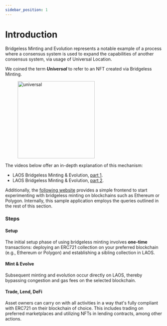 ```yaml
---
sidebar_position: 1
---
```

# Introduction

Bridgeless Minting and Evolution represents a notable example of a process where a consensus system is used to expand the capabilities of another consensus system, via usage of Universal Location.

We coined the term _**Universal**_ to refer to an NFT created via Bridgeless Minting.

<figure style={{ display: "flex", flexDirection: "column", alignItems: "center", textAlign: "center", margin: "auto" }}>
  <img src="/img/universal.avif" alt="universal" width="247" />
  <figcaption></figcaption>
</figure>



The videos below offer an in-depth explanation of this mechanism:

* LAOS Bridgeless Minting & Evolution, [part 1](https://www.youtube.com/watch?v=UU63SU6s0sY).
* LAOS Bridgeless Minting & Evolution, [part 2](https://www.youtube.com/watch?v=yDoEp7mFlTg).

Additionally, the [following website](https://testnet.apps.laosnetwork.io/) provides a simple frontend to start experimenting with bridgeless minting on blockchains such as Ethereum or Polygon. Internally, this sample application employs the queries outlined in the rest of this section.



### Steps

#### Setup

The initial setup phase of using bridgeless minting involves **one-time** transactions: deploying an ERC721 collection on your preferred blockchain (e.g., Ethereum or Polygon) and establishing a sibling collection in LAOS.

#### Mint & Evolve

Subsequent minting and evolution occur directly on LAOS, thereby bypassing congestion and gas fees on the selected blockchain.

#### Trade, Lend, DeFi

Asset owners can carry on with all activities in a way that's fully compliant with ERC721 on their blockchain of choice. This includes trading on preferred marketplaces and utilizing NFTs in lending contracts, among other actions.

